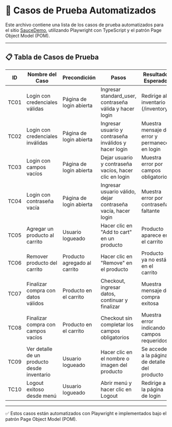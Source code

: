 # 🧪 Casos de Prueba Automatizados

Este archivo contiene una lista de los casos de prueba automatizados para el sitio [SauceDemo](https://www.saucedemo.com/), utilizando Playwright con TypeScript y el patrón Page Object Model (POM).

---

## 📋 Tabla de Casos de Prueba

| ID    | Nombre del Caso                             | Precondición                | Pasos                                                         | Resultado Esperado                                     |
|-------|---------------------------------------------|-----------------------------|----------------------------------------------------------------|--------------------------------------------------------|
| TC01  | Login con credenciales válidas              | Página de login abierta     | Ingresar standard_user, contraseña válida y hacer login       | Redirige al inventario (/inventory)                   |
| TC02  | Login con credenciales inválidas            | Página de login abierta     | Ingresar usuario y contraseña inválidos y hacer login         | Muestra mensaje de error y permanece en login         |
| TC03  | Login con campos vacíos                     | Página de login abierta     | Dejar usuario y contraseña vacíos, hacer clic en login        | Muestra error por campos obligatorios                 |
| TC04  | Login con contraseña vacía                  | Página de login abierta     | Ingresar usuario válido, dejar contraseña vacía, hacer login  | Muestra error por contraseña faltante                 |
| TC05  | Agregar un producto al carrito              | Usuario logueado            | Hacer clic en "Add to cart" en un producto                   | Producto aparece en el carrito                        |
| TC06  | Remover producto del carrito                | Producto agregado al carrito| Hacer clic en "Remove" en el producto                        | Producto ya no está en el carrito                     |
| TC07  | Finalizar compra con datos válidos          | Producto en el carrito      | Checkout, ingresar datos, continuar y finalizar              | Muestra mensaje de compra exitosa                     |
| TC08  | Finalizar compra con campos vacíos          | Producto en el carrito      | Checkout sin completar los campos obligatorios               | Muestra error indicando campos requeridos             |
| TC09  | Ver detalle de un producto desde inventario | Usuario logueado            | Hacer clic en el nombre o imagen del producto                | Se accede a la página de detalle del producto         |
| TC10  | Logout exitoso desde menú                   | Usuario logueado            | Abrir menú y hacer clic en Logout                           | Redirige a la página de login                         |

---

✅ Estos casos están automatizados con Playwright e implementados bajo el patrón Page Object Model (POM).